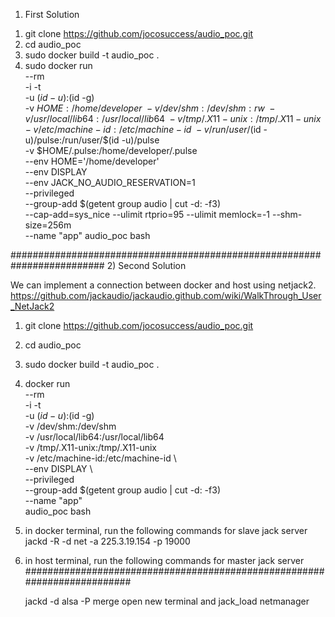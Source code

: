 1) First Solution
1. git clone https://github.com/jocosuccess/audio_poc.git
2. cd audio_poc
3. sudo docker build -t audio_poc .
4. sudo docker run \
    --rm \
    -i -t \
    -u $(id -u):$(id -g) \
    -v $HOME:/home/developer \
    -v /dev/shm:/dev/shm:rw \
    -v /usr/local/lib64:/usr/local/lib64 \
    -v /tmp/.X11-unix:/tmp/.X11-unix \
    -v /etc/machine-id:/etc/machine-id \
    -v /run/user/$(id -u)/pulse:/run/user/$(id -u)/pulse \
    -v $HOME/.pulse:/home/developer/.pulse \
    --env HOME='/home/developer' \
    --env DISPLAY \
    --env JACK_NO_AUDIO_RESERVATION=1 \
    --privileged \
    --group-add $(getent group audio | cut -d: -f3) \
    --cap-add=sys_nice --ulimit rtprio=95 --ulimit memlock=-1 --shm-size=256m \
    --name "app" audio_poc bash

#########################################################################
2) Second Solution

We can implement a connection between docker and host using netjack2.
https://github.com/jackaudio/jackaudio.github.com/wiki/WalkThrough_User_NetJack2

1. git clone https://github.com/jocosuccess/audio_poc.git
2. cd audio_poc
3. sudo docker build -t audio_poc .
4. docker run \
    --rm \
    -i -t \
    -u $(id -u):$(id -g) \
    -v /dev/shm:/dev/shm \
    -v /usr/local/lib64:/usr/local/lib64 \
    -v /tmp/.X11-unix:/tmp/.X11-unix \
    -v /etc/machine-id:/etc/machine-id \    
    --env DISPLAY \    
    --privileged \
    --group-add $(getent group audio | cut -d: -f3) \
    --name "app" \
    audio_poc bash
5. in docker terminal, run the following commands for slave jack server
    jackd -R -d net -a 225.3.19.154 -p 19000    
6. in host terminal, run the following commands for master jack server
#########################################################################


    jackd -d alsa -P merge
    open new terminal and jack_load netmanager
